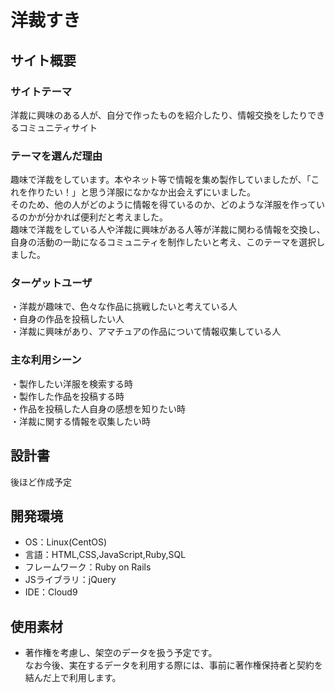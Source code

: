 # 洋裁すき
## サイト概要
### サイトテーマ
洋裁に興味のある人が、自分で作ったものを紹介したり、情報交換をしたりできるコミュニティサイト
​
### テーマを選んだ理由
趣味で洋裁をしています。本やネット等で情報を集め製作していましたが、「これを作りたい！」と思う洋服になかなか出会えずにいました。</br>
そのため、他の人がどのように情報を得ているのか、どのような洋服を作っているのかが分かれば便利だと考えました。</br>
趣味で洋裁をしている人や洋裁に興味がある人等が洋裁に関わる情報を交換し、自身の活動の一助になるコミュニティを制作したいと考え、このテーマを選択しました。
​
### ターゲットユーザ
・洋裁が趣味で、色々な作品に挑戦したいと考えている人</br>
・自身の作品を投稿したい人</br>
・洋裁に興味があり、アマチュアの作品について情報収集している人
​
### 主な利用シーン
・製作したい洋服を検索する時</br>
・製作した作品を投稿する時</br>
・作品を投稿した人自身の感想を知りたい時</br>
・洋裁に関する情報を収集したい時
​
## 設計書
後ほど作成予定
​
## 開発環境
- OS：Linux(CentOS)
- 言語：HTML,CSS,JavaScript,Ruby,SQL
- フレームワーク：Ruby on Rails
- JSライブラリ：jQuery
- IDE：Cloud9
​

## 使用素材
- 著作権を考慮し、架空のデータを扱う予定です。</br>
なお今後、実在するデータを利用する際には、事前に著作権保持者と契約を結んだ上で利用します。</br>